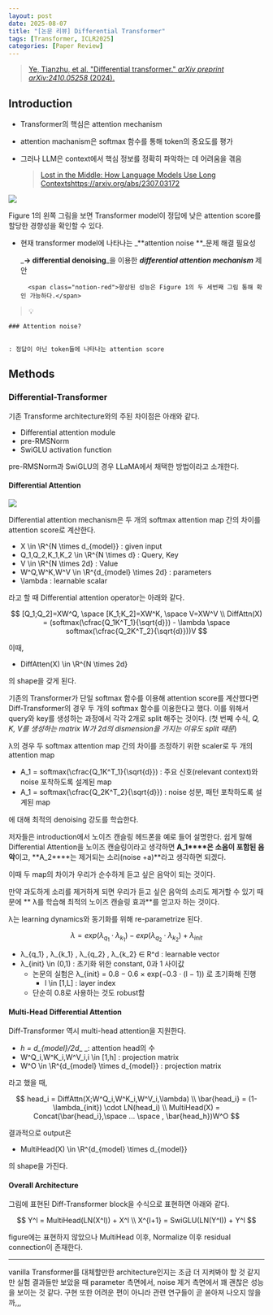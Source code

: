 ```yaml
---
layout: post
date: 2025-08-07
title: "[논문 리뷰] Differential Transformer"
tags: [Transformer, ICLR2025]
categories: [Paper Review]
---
```


> [Ye, Tianzhu, et al. "Differential transformer." ](https://arxiv.org/abs/2410.05258)[_arXiv preprint arXiv:2410.05258_](https://arxiv.org/abs/2410.05258)[ (2024).](https://arxiv.org/abs/2410.05258)



## Introduction

- Transformer의 핵심은 attention mechanism
- attention machanism은 softmax 함수를 통해 token의 중요도를 평가
- 그러나 LLM은 context에서 핵심 정보를 정확히 파악하는 데 어려움을 겪음

	> [Lost in the Middle: How Language Models Use Long Contextshttps://arxiv.org/abs/2307.03172](https://arxiv.org/abs/2307.03172)


![](https://prod-files-secure.s3.us-west-2.amazonaws.com/542b861c-36a8-4051-84e5-8804b6728dba/9083ea56-691a-4752-ae26-47f403431ac8/image.png?X-Amz-Algorithm=AWS4-HMAC-SHA256&X-Amz-Content-Sha256=UNSIGNED-PAYLOAD&X-Amz-Credential=ASIAZI2LB466WKMIW4IJ%2F20250926%2Fus-west-2%2Fs3%2Faws4_request&X-Amz-Date=20250926T200128Z&X-Amz-Expires=3600&X-Amz-Security-Token=IQoJb3JpZ2luX2VjEAwaCXVzLXdlc3QtMiJHMEUCICkcUXii5xtI%2BdbtwC3JgGGPBQUOj8T4KjPcpBMa3IzhAiEAo9TyGeWWb62cUi0yzZwAw8pzjDaCinpJn9oX5qTtgakqiAQIlf%2F%2F%2F%2F%2F%2F%2F%2F%2F%2FARAAGgw2Mzc0MjMxODM4MDUiDJaCbXdAIwqGFeHCLSrcA0KmgDWQ2xfivWMKY1I1dTF5UjHRS6MVrPdF7YwH%2Fp%2BajCgz1z6gGFlXT1n3RJVgyl2KIdsQphaDvaV7lT60RxeMf7vyIRXRNiNWmN13iUa35vZuhoJ3SnT%2FHnqK5UAzny6wuKL3IhwXnfJ7%2FEmTgs5f7xadyqZCCLmai7xJrhx8fBD4EnEE4RxfYDBz6Fu3e0AKbM4QxiT9ynw35xF%2FbgjgH7ThAXrSut3k3xKXhLFIdhi%2FDlagBAOU8nMlWXYKTo0AeGrnfdpys0W63CeL2sAD4hjOCSpwI7OZyy2iDWifIInMClY2rhFaYUZC9A92A0Sai6fG2KQBDyHbtiPCtWoA557uGyl164BWmVUoYTeWjbNiplk8i1oRNQRIR3SNTqf9ZLRahlyyHA9AVCRYT8aILUXfZ4ZNsZy%2B%2F8sy40bB%2Bnz8QsqYTz%2F%2FXiR7iMy3l%2BpqqlFZpRkd%2FbkbYkoHsL9GeBx%2BDQklas%2BFZGJVLTAurcDGWTAyvwP0qHsBKAzX2H794btZx7GiZnW%2FFzH8nrS2LKVbDJIxI9iFD5OpQnyTMUHyoJz%2Fb0hELCSxbw0JfIm1C07qhcd64wWUiyhl%2FmokA6QQ5dQ8FGDw3zB4bzXizN1m5%2BFzs6X2VorxMKfb28YGOqUB9xGlLn%2F81YKzcdy6NNzvByon%2FE0ssExwxqccNxse6j4aTUjVRz0zLVhMAHf98wjNpg05PC7sN%2B7jl4YW%2B5Z6xOaaOBSXn8JWJe7k99JKaXaSky%2B%2BrDsJ2U9zUFF%2FDPI2ew9kwXoZ0NrRNb417VaVLPUu1C4fQa908TRFMVU7XBTs5TICGbVriJU98gYI2SjKL6yiP4f7gy457H547JnI0SPp6II%2B&X-Amz-Signature=cc94eaa199c9f9278a2df2e46c2e8c3770265439e824111ba3cacc7ea0cef292&X-Amz-SignedHeaders=host&x-amz-checksum-mode=ENABLED&x-id=GetObject)


Figure 1의 왼쪽 그림을 보면 Transformer model이 정답에 낮은 attention score를 할당한 경향성을 확인할 수 있다.

- 현재 transformer model에 나타나는 _**attention noise **_문제 해결 필요성

	_**→ differential denoising**_을 이용한 _**differential attention mechanism**_ 제안


		<span class="notion-red">향상된 성능은 Figure 1의 두 세번째 그림 통해 확인 가능하다.</span>


> 💡 


	### Attention noise?


	: 정답이 아닌 token들에 나타나는 attention score



## Methods



### Differential-Transformer


기존 Transforme architecture와의 주된 차이점은 아래와 같다.

- Differential attention module
- pre-RMSNorm
- SwiGLU activation function

pre-RMSNorm과 SwiGLU의 경우 LLaMA에서 채택한 방법이라고 소개한다.



#### Differential Attention


![](https://prod-files-secure.s3.us-west-2.amazonaws.com/542b861c-36a8-4051-84e5-8804b6728dba/116d70b2-1963-4810-9167-f4c7d8a06e8f/image.png?X-Amz-Algorithm=AWS4-HMAC-SHA256&X-Amz-Content-Sha256=UNSIGNED-PAYLOAD&X-Amz-Credential=ASIAZI2LB466WKMIW4IJ%2F20250926%2Fus-west-2%2Fs3%2Faws4_request&X-Amz-Date=20250926T200128Z&X-Amz-Expires=3600&X-Amz-Security-Token=IQoJb3JpZ2luX2VjEAwaCXVzLXdlc3QtMiJHMEUCICkcUXii5xtI%2BdbtwC3JgGGPBQUOj8T4KjPcpBMa3IzhAiEAo9TyGeWWb62cUi0yzZwAw8pzjDaCinpJn9oX5qTtgakqiAQIlf%2F%2F%2F%2F%2F%2F%2F%2F%2F%2FARAAGgw2Mzc0MjMxODM4MDUiDJaCbXdAIwqGFeHCLSrcA0KmgDWQ2xfivWMKY1I1dTF5UjHRS6MVrPdF7YwH%2Fp%2BajCgz1z6gGFlXT1n3RJVgyl2KIdsQphaDvaV7lT60RxeMf7vyIRXRNiNWmN13iUa35vZuhoJ3SnT%2FHnqK5UAzny6wuKL3IhwXnfJ7%2FEmTgs5f7xadyqZCCLmai7xJrhx8fBD4EnEE4RxfYDBz6Fu3e0AKbM4QxiT9ynw35xF%2FbgjgH7ThAXrSut3k3xKXhLFIdhi%2FDlagBAOU8nMlWXYKTo0AeGrnfdpys0W63CeL2sAD4hjOCSpwI7OZyy2iDWifIInMClY2rhFaYUZC9A92A0Sai6fG2KQBDyHbtiPCtWoA557uGyl164BWmVUoYTeWjbNiplk8i1oRNQRIR3SNTqf9ZLRahlyyHA9AVCRYT8aILUXfZ4ZNsZy%2B%2F8sy40bB%2Bnz8QsqYTz%2F%2FXiR7iMy3l%2BpqqlFZpRkd%2FbkbYkoHsL9GeBx%2BDQklas%2BFZGJVLTAurcDGWTAyvwP0qHsBKAzX2H794btZx7GiZnW%2FFzH8nrS2LKVbDJIxI9iFD5OpQnyTMUHyoJz%2Fb0hELCSxbw0JfIm1C07qhcd64wWUiyhl%2FmokA6QQ5dQ8FGDw3zB4bzXizN1m5%2BFzs6X2VorxMKfb28YGOqUB9xGlLn%2F81YKzcdy6NNzvByon%2FE0ssExwxqccNxse6j4aTUjVRz0zLVhMAHf98wjNpg05PC7sN%2B7jl4YW%2B5Z6xOaaOBSXn8JWJe7k99JKaXaSky%2B%2BrDsJ2U9zUFF%2FDPI2ew9kwXoZ0NrRNb417VaVLPUu1C4fQa908TRFMVU7XBTs5TICGbVriJU98gYI2SjKL6yiP4f7gy457H547JnI0SPp6II%2B&X-Amz-Signature=dc6f279e7e3c31c5ac5eb23d4aabfadd9441e5e6d9b994ccf9e241922f7cfff0&X-Amz-SignedHeaders=host&x-amz-checksum-mode=ENABLED&x-id=GetObject)


Differential attention mechanism은 두 개의 softmax attention map 간의 차이를 attention score로 계산한다.

- X \in \R^{N \times d\_{model}} : given input
- Q\_1,Q\_2,K\_1,K\_2 \in \R^{N \times d} : Query, Key
- V \in \R^{N \times 2d} : Value
- W^Q,W^K,W^V \in \R^{d\_{model} \times 2d} : parameters
- \lambda : learnable scalar

라고 할 때 Differential attention operator는 아래와 같다.


$$
[Q_1;Q_2]=XW^Q, \space [K_1;K_2]=XW^K, \space V=XW^V \\
DiffAttn(X) = (softmax(\cfrac{Q_1K^T_1}{\sqrt{d}}) - \lambda \space softmax(\cfrac{Q_2K^T_2}{\sqrt{d}}))V
$$


이때,

- DiffAtten(X) \in \R^{N \times 2d}

의 shape을 갖게 된다.


기존의 Transformer가 단일 softmax 함수를 이용해 attention score를 계산했다면 Diff-Transformer의 경우 두 개의 softmax 함수를 이용한다고 했다. 이를 위해서 query와 key를 생성하는 과정에서 각각 2개로 split 해주는 것이다. <span class="notion-red">(첫 번째 수식, </span><span class="notion-red">_Q, K, V를 생성하는 matrix W가 2d의 dismension을 가지는 이유도 split 때문_</span><span class="notion-red">)</span>


 λ의 경우 두 softmax attention map 간의 차이를 조정하기 위한 scaler로 두 개의 attention map

- A\_1 = softmax(\cfrac{Q\_1K^T\_1}{\sqrt{d}}) : 주요 신호(relevant context)와 noise 포착하도록 설계된 map
- A\_1 = softmax(\cfrac{Q\_2K^T\_2}{\sqrt{d}}) : noise 성분, 패턴 포착하도록 설계된 map 

에 대해 최적의 denoising 강도를 학습한다.


저자들은 introduction에서 노이즈 캔슬링 헤드폰을 예로 들어 설명한다. 쉽게 말해 Differential Attention을 노이즈 캔슬링이라고 생각하면 **A\_1****은 소음이 포함된 음악**이고, **A\_2****는 제거되는 소리(noise +a)**라고 생각하면 되겠다. 


이때 두 map의 차이가 우리가 순수하게 듣고 싶은 음악이 되는 것이다. 


만약 과도하게 소리를 제거하게 되면 우리가 듣고 싶은 음악의 소리도 제거할 수 있기 때문에 ** λ를 학습해 최적의 노이즈 캔슬링 효과**를 얻고자 하는 것이다.


λ는 learning dynamics와 동기화를 위해 re-parametrize 된다.


$$
\lambda = exp(\lambda_{q_1} \cdot \lambda_{k_1}) - exp(\lambda_{q_2} \cdot \lambda_{k_2}) + \lambda_{init}
$$

- λ\_{q\_1} , λ\_{k\_1} , λ\_{q\_2} , λ\_{k\_2} ∈ R^d : learnable vector
- λ\_{init} \in (0,1) : 초기화 위한 constant, 0과 1 사이값
	- 논문의 실험은 λ\_{init} = 0.8 − 0.6 × exp(−0.3 · (l − 1)) 로 초기화해 진행
		- l \in [1,L] : layer index
	- 단순히 0.8로 사용하는 것도 robust함


#### **Multi-Head Differential Attention**


Diff-Transformer 역시 multi-head attention을 지원한다.

- _h = d\_{model}/2d__ _: attention head의 수
- W^Q\_i,W^K\_i,W^V\_i,i \in [1,h] : projection matrix
- W^O \in \R^{d\_{model} \times d\_{model}} : projection matrix

라고 했을 때,


$$
head_i = DiffAttn(X;W^Q_i,W^K_i,W^V_i,\lambda) \\
\bar{head_i} = (1-\lambda_{init}) \cdot LN(head_i) \\
MultiHead(X) = Concat(\bar{head_i},\space ... \space , \bar{head_h})W^O
$$


결과적으로 output은

- MultiHead(X) \in \R^{d\_{model} \times d\_{model}}

의 shape을 가진다.



#### Overall Architecture


그림에 표현된 Diff-Transformer block을 수식으로 표현하면 아래와 같다.


$$
Y^l = MultiHead(LN(X^l)) + X^l \\
X^{l+1} = SwiGLU(LN(Y^l)) + Y^l
$$


figure에는 표현하지 않았으나 MultiHead 이후, Normalize 이후 residual connection이 존재한다.


---


vanilla Transformer를 대체할만한 architecture인지는 조금 더 지켜봐야 할 것 같지만 실험 결과들만 보았을 때 parameter 측면에서, noise 제거 측면에서 꽤 괜찮은 성능을 보이는 것 같다. 구현 또한 어려운 편이 아니라 관련 연구들이 곧 쏟아져 나오지 않을까,,,


